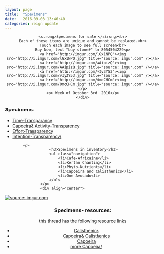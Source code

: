 ```yaml
---
layout: page
title:  "Specimens"
date:   2016-09-03 13:46:40
categories: reign update
---
```



<div align="center">

	<strong>Specimens for sale </strong><br>
	Each of these items are unique and cannot be replaced.<br>
	Touch each image to see full screen<br>
	Buy Now, text "buy stone#" to 8054504229<p>
	<a href="http://imgur.com/lGx1NPQ"><img src="http://i.imgur.com/lGx1NPQ.jpg" title="source: imgur.com" /></a>
	<a href="http://imgur.com/AAipizQ"><img src="http://i.imgur.com/AAipizQ.jpg" title="source: imgur.com" /></a>
	<a href="http://imgur.com/vIy3Y53"><img src="http://i.imgur.com/vIy3Y53.jpg" title="source: imgur.com" /></a>
	<a href="http://imgur.com/0moCHCm"><img src="http://i.imgur.com/0moCHCm.jpg" title="source: imgur.com" /></a></p>
	<p> Week of October 3rd, 2016</p>
	</div>


<div align="left">
<p>
						<h3>Specimens:</h3> 
						<ul class="navigation">
						    <li><a href="http://www.military.com/military-fitness/workouts/avoid-gym-by-using-calisthenics">Time-Transparancy</a></li>
						    <li><a href="https://www.onnit.com/academy/the-top-5-capoeira-moves-to-get-started/">Capoeira&amp; Activity-Transparency</a></li>
						    <li><a href="https://www.theguardian.com/lifeandstyle/2007/mar/17/healthandwellbeing.features4">Effort-Transparency</a></li>
						    <li><a href="http://www.capoeira-world.com/capoeira-moves/free-capoeira-video-lessons/">Intention-Transparency/<a></li>
						</ul>
						</p>

			<p>
						<h3>Specimens in inventory</h3>
						<ul class="navigation">
						    <li>Cafe-Africaine</li>
						    <li>Kertan Chanting</li>
						    <li>Phyto-Nutrients</li>
						    <li>Capoeira and Calisthenics</li>
						    <li>One Avocado<li>
						</ul>
					</p>	
					<div align="center">
<a href="http://imgur.com/ViypdCb"><img src="http://i.imgur.com/ViypdCb.jpg" title="source: imgur.com" /></a>
</div><div>			
<p>
						<h3>Specimens- resources:</h3> this thread has the following resource links
						<ul class="navigation">
						    <li><a href="http://www.military.com/military-fitness/workouts/avoid-gym-by-using-calisthenics">Calisthenics</a></li>
						    <li><a href="https://www.onnit.com/academy/the-top-5-capoeira-moves-to-get-started/">Capoeira&amp; Calisthenics</a></li>
						    <li><a href="https://www.theguardian.com/lifeandstyle/2007/mar/17/healthandwellbeing.features4">Capoeira</a></li>
						    <li><a href="http://www.capoeira-world.com/capoeira-moves/free-capoeira-video-lessons/">more Capoeira/<a></li>
						</ul>
						</p>
</div>
